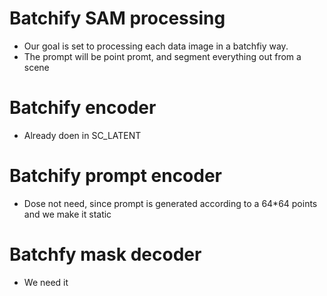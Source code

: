 # Batchify SAM processing
- Our goal is set to processing each data image in a batchfiy way.
- The prompt will be point promt, and segment everything out from a scene

# Batchify encoder
- Already doen in SC_LATENT

# Batchify prompt encoder
- Dose not need, since prompt is generated according to a 64*64 points and we make it static

# Batchfy mask decoder
- We need it